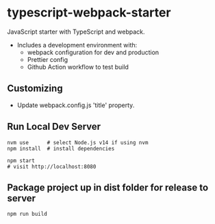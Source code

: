 # typescript-webpack-starter

JavaScript starter with TypeScript and webpack.

* Includes a development environment with:
  * webpack configuration for dev and production
  * Prettier config
  * Github Action workflow to test build

## Customizing

* Update webpack.config.js 'title' property.

## Run Local Dev Server

    nvm use      # select Node.js v14 if using nvm
    npm install  # install dependencies

    npm start
    # visit http://localhost:8080

## Package project up in dist folder for release to server

    npm run build
